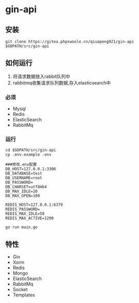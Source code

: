 # gin-api

## 安装
```
git clone https://gitea.phpswoole.cn/qiuapeng921/gin-api $GOPATH/src/gin-api
```

## 如何运行

1. 将请求数据放入rabbit队列中
2. rabbitmq收集请求队列数据,存入elasticsearch中

### 必须

- Mysql
- Redis
- ElasticSearch
- RabbitMq

### 运行
```
cd $GOPATH/src/gin-api
cp .env.example .env

###修改.env配置
DB_HOST=127.0.0.1:3306
DB_DATABASE=test
DB_USERNAME=root
DB_PASSWORD=
DB_CHARSET=utf8mb4
DB_MAX_IDLE=20
DB_MAX_OPEN=100

REDIS_HOST=127.0.0.1:6379
REDIS_PASSWORD=
REDIS_MAX_IDLE=50
REDIS_MAX_ACTIVE=1200

go run main.go
```

## 特性
- Gin
- Xorm
- Redis
- Mongo
- ElasticSearch
- RabbitMq
- Socket
- Templates
